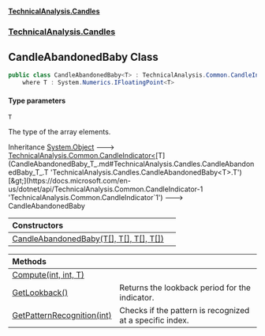 #### [TechnicalAnalysis.Candles](TechnicalAnalysis.Candles.md 'TechnicalAnalysis.Candles')
### [TechnicalAnalysis.Candles](TechnicalAnalysis.Candles.md#TechnicalAnalysis.Candles 'TechnicalAnalysis.Candles')

## CandleAbandonedBaby<T> Class

```csharp
public class CandleAbandonedBaby<T> : TechnicalAnalysis.Common.CandleIndicator<T>
    where T : System.Numerics.IFloatingPoint<T>
```
#### Type parameters

<a name='TechnicalAnalysis.Candles.CandleAbandonedBaby_T_.T'></a>

`T`

The type of the array elements.

Inheritance [System.Object](https://docs.microsoft.com/en-us/dotnet/api/System.Object 'System.Object') &#129106; [TechnicalAnalysis.Common.CandleIndicator&lt;](https://docs.microsoft.com/en-us/dotnet/api/TechnicalAnalysis.Common.CandleIndicator-1 'TechnicalAnalysis.Common.CandleIndicator`1')[T](CandleAbandonedBaby_T_.md#TechnicalAnalysis.Candles.CandleAbandonedBaby_T_.T 'TechnicalAnalysis.Candles.CandleAbandonedBaby<T>.T')[&gt;](https://docs.microsoft.com/en-us/dotnet/api/TechnicalAnalysis.Common.CandleIndicator-1 'TechnicalAnalysis.Common.CandleIndicator`1') &#129106; CandleAbandonedBaby<T>

| Constructors | |
| :--- | :--- |
| [CandleAbandonedBaby(T[], T[], T[], T[])](CandleAbandonedBaby_T_.CandleAbandonedBaby(T[],T[],T[],T[]).md 'TechnicalAnalysis.Candles.CandleAbandonedBaby<T>.CandleAbandonedBaby(T[], T[], T[], T[])') | |

| Methods | |
| :--- | :--- |
| [Compute(int, int, T)](CandleAbandonedBaby_T_.Compute(int,int,T).md 'TechnicalAnalysis.Candles.CandleAbandonedBaby<T>.Compute(int, int, T)') | |
| [GetLookback()](CandleAbandonedBaby_T_.GetLookback().md 'TechnicalAnalysis.Candles.CandleAbandonedBaby<T>.GetLookback()') | Returns the lookback period for the indicator. |
| [GetPatternRecognition(int)](CandleAbandonedBaby_T_.GetPatternRecognition(int).md 'TechnicalAnalysis.Candles.CandleAbandonedBaby<T>.GetPatternRecognition(int)') | Checks if the pattern is recognized at a specific index. |
